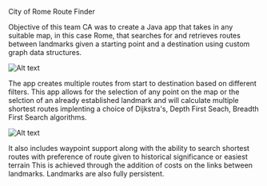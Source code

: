  City of Rome Route Finder

Objective of this team CA was to create a Java app that takes in any suitable map, in this case Rome, that searches for and retrieves routes between
landmarks given a starting point and a destination using custom graph data structures.

![Alt text](/sem4Assignment2/src/main/resources/org/example/romeExample1.png)

The app creates multiple routes from start to destination based on different filters. 
This app allows for the selection of any point on the map or the selction of an already established landmark and will calculate multiple shortest routes implenting 
a choice of Dijkstra's, Depth First Seach, Breadth First Search algorithms.

![Alt text](/sem4Assignment2/src/main/resources/org/example/romeExample2.png)

It also includes waypoint support along with the ability to search shortest routes with preference of route given to historical significance or easiest terrain
This is achieved through the addition of costs on the links between landmarks. Landmarks are also fully persistent.
